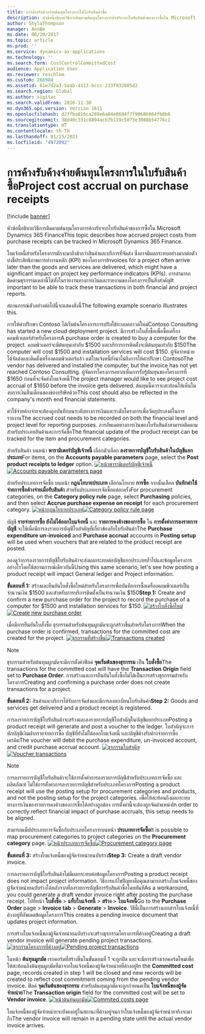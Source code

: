 ```yaml
---
title: การค้างรับค้างจ่ายต้นทุนโครงการในใบรับสินค้าซื้อ
description: หัวข้อนี้อธิบายวิธีการติดตามต้นทุนโครงการค้างรับจากใบรับสินค้าของการซื้อใน Microsoft Dynamics 365 Finance
author: ShylaThompson
manager: AnnBe
ms.date: 06/20/2017
ms.topic: article
ms.prod: ''
ms.service: dynamics-ax-applications
ms.technology: ''
ms.search.form: CostControlCommittedCost
audience: Application User
ms.reviewer: roschlom
ms.custom: 266984
ms.assetid: 61e7d2a3-5aab-4113-bccc-213f932885d2
ms.search.region: Global
ms.author: sigitac
ms.search.validFrom: 2016-11-30
ms.dyn365.ops.version: Version 1611
ms.openlocfilehash: d27fba816ca289e6a84e8684f7f90686864fb0b6
ms.sourcegitcommit: 38d40c331c8894acb7b119c5073e3088b54776c1
ms.translationtype: HT
ms.contentlocale: th-TH
ms.lasthandoff: 01/15/2021
ms.locfileid: "4972092"
---
```

# <a name="project-cost-accrual-on-purchase-receipts"></a><span data-ttu-id="e7868-103">การค้างรับค้างจ่ายต้นทุนโครงการในใบรับสินค้าซื้อ</span><span class="sxs-lookup"><span data-stu-id="e7868-103">Project cost accrual on purchase receipts</span></span>

[!include [banner](../includes/banner.md)]

<span data-ttu-id="e7868-104">หัวข้อนี้อธิบายวิธีการติดตามต้นทุนโครงการค้างรับจากใบรับสินค้าของการซื้อใน Microsoft Dynamics 365 Finance</span><span class="sxs-lookup"><span data-stu-id="e7868-104">This topic describes how accrued project costs from purchase receipts can be tracked in Microsoft Dynamics 365 Finance.</span></span> 

<span data-ttu-id="e7868-105">ใบแจ้งหนี้สำหรับโครงการมักจะมาถึงช้ากว่าสินค้าและบริการที่จัดส่ง ซึ่งอาจมีผลกระทบอย่างมากต่อตัวบ่งชี้ประสิทธิภาพการทำงานหลัก (KPI) ของโครงการ</span><span class="sxs-lookup"><span data-stu-id="e7868-105">Invoices for a project often arrive later than the goods and services are delivered, which might have a significant impact on project key performance indicators (KPIs).</span></span> <span data-ttu-id="e7868-106">การสามารถติดตามธุรกรรมเหล่านี้ได้ทั้งในรายงานทางการเงินและรายงานของโครงการเป็นสิ่งสำคัญ</span><span class="sxs-lookup"><span data-stu-id="e7868-106">It important to be able to track these transactions in both financial and project reports.</span></span>

<span data-ttu-id="e7868-107">สถานการณ์ตัวอย่างต่อไปนี้จะแสดงสิ่งนี้</span><span class="sxs-lookup"><span data-stu-id="e7868-107">The following example scenario illustrates this.</span></span> 

<span data-ttu-id="e7868-108">การให้คำปรึกษา Contoso ได้เริ่มต้นโครงการการปรับใช้ระบบคลาวด์ใหม่</span><span class="sxs-lookup"><span data-stu-id="e7868-108">Contoso Consulting has started a new cloud deployment project.</span></span> <span data-ttu-id="e7868-109">มีการสร้างใบสั่งซื้อเพื่อซื้อเครื่องคอมพิวเตอร์สำหรับโครงการ</span><span class="sxs-lookup"><span data-stu-id="e7868-109">A purchase order is created to buy a computer for the project.</span></span> <span data-ttu-id="e7868-110">คอมพิวเตอร์จะมีต้นทุนเท่ากับ $1500 และบริการการติดตั้งจะมีต้นทุนเท่ากับ $150</span><span class="sxs-lookup"><span data-stu-id="e7868-110">The computer will cost $1500 and installation services will cost $150.</span></span> <span data-ttu-id="e7868-111">ผู้จัดจำหน่ายได้จัดส่งและติดตั้งเครื่องคอมพิวเตอร์แล้ว แต่ใบแจ้งหนี้ยังมาไม่ถึงการให้คำปรึกษา Contoso</span><span class="sxs-lookup"><span data-stu-id="e7868-111">The vendor has delivered and installed the computer, but the invoice has not yet reached Contoso Consulting.</span></span> <span data-ttu-id="e7868-112">ผู้จัดการโครงการอยากเห็นการรับรู้ต้นทุนของโครงการที่ $1650 ก่อนที่จะจัดส่งใบแจ้งหนี้</span><span class="sxs-lookup"><span data-stu-id="e7868-112">The project manager would like to see project cost accrual of $1650 before the invoice gets delivered.</span></span> <span data-ttu-id="e7868-113">ต้นทุนนี้ควรจะสะท้อนให้เห็นในงบการเงินสิ้นเดือนของของบริษัทด้วย</span><span class="sxs-lookup"><span data-stu-id="e7868-113">This cost should also be reflected in the company's month end financial statements.</span></span> 

<span data-ttu-id="e7868-114">ค่าใช้จ่ายค้างจ่ายจะต้องถูกบันทึกบนระดับทางการเงินและระดับโครงการเพื่อวัตถุประสงค์ในการรายงาน</span><span class="sxs-lookup"><span data-stu-id="e7868-114">The accrued cost needs to be recorded on both the financial level and project level for reporting purposes.</span></span> <span data-ttu-id="e7868-115">การอัพเดตทางการเงินของใบรับสินค้าสามารถติดตามสำหรับประเภทสินค้าและการจัดซื้อ</span><span class="sxs-lookup"><span data-stu-id="e7868-115">The financial update of the product receipt can be tracked for the item and procurement categories.</span></span> 

<span data-ttu-id="e7868-116">สำหรับสินค้า บนหน้า **พารามิเตอร์บัญชีเจ้าหนี้** เลือกตัวเลือก **ลงรายการบัญชีใบรับสินค้าในบัญชีแยกประเภท**</span><span class="sxs-lookup"><span data-stu-id="e7868-116">For items, on the **Accounts payable parameters** page, select the **Post product receipts to ledger** option.</span></span>
<span data-ttu-id="e7868-117">[![หน้าพารามิเตอร์บัญชีเจ้าหนี้](./media/accruals1-1024x409.png)](./media/accruals1.png)</span><span class="sxs-lookup"><span data-stu-id="e7868-117">[![Accounts payable parameters page](./media/accruals1-1024x409.png)](./media/accruals1.png)</span></span> 

<span data-ttu-id="e7868-118">สำหรับประเภทการจัดซื้อ บนหน้า **กฎนโยบายประเภท** เลือกนโยบาย **การซื้อ** จากนั้นเลือก **บันทึกค่าใช้จ่ายการซื้อค้างจ่ายเมื่อรับสินค้า** สำหรับประเภทการจัดซื้อแต่ละครั้ง</span><span class="sxs-lookup"><span data-stu-id="e7868-118">For procurement categories, on the **Category policy rule** page, select **Purchasing** policies, and then select **Accrue purchase expense on receipt** for each procurement category.</span></span>
<span data-ttu-id="e7868-119">[![หน้ากฎนโยบายประเภท](./media/accruals2-1024x569.png)](./media/accruals2.png)</span><span class="sxs-lookup"><span data-stu-id="e7868-119">[![Category policy rule page](./media/accruals2-1024x569.png)](./media/accruals2.png)</span></span> 

<span data-ttu-id="e7868-120">บัญชี **รายจ่ายการซื้อ ยังไม่ได้ออกใบแจ้งหนี้** และ **รายการคงค้างของการซื้อ** ใน **การตั้งค่าการลงรายการบัญชี** จะใช้เมื่อมีการลงรายการบัญชีใบสำคัญที่เกี่ยวข้องกับใบรับสินค้า</span><span class="sxs-lookup"><span data-stu-id="e7868-120">The **Purchase expenditure un-invoiced** and **Purchase accrual** accounts in **Posting setup** will be used when vouchers that are related to the product receipt are posted.</span></span>

<span data-ttu-id="e7868-121">ลองดูว่าการลงรายการบัญชีใบรับสินค้าจะส่งผลกระทบต่อบัญชีแยกประเภททั่วไปและข้อมูลโครงการอย่างไรโดยใช้สถานการณ์เดียวกันนี้</span><span class="sxs-lookup"><span data-stu-id="e7868-121">Using this same scenario, let's see how posting a product receipt will impact General ledger and Project information.</span></span> 

<span data-ttu-id="e7868-122">**ขั้นตอนที่ 1:** สร้างและยืนยันใบสั่งซื้อใหม่สำหรับโครงการเพื่อบันทึกการซื้อเครื่องคอมพิวเตอร์เป็นจำนวนเงิน $1500 และสำหรับการบริการติดตั้งเป็นจำนวนเงิน $150</span><span class="sxs-lookup"><span data-stu-id="e7868-122">**Step 1:** Create and confirm a new purchase order for the project to record the purchase of a computer for $1500 and installation services for $150.</span></span>
<span data-ttu-id="e7868-123">[![สร้างใบสั่งซื้อใหม่](./media/accruals4-1024x497.png)](./media/accruals4.png)</span><span class="sxs-lookup"><span data-stu-id="e7868-123">[![Create new purchase order](./media/accruals4-1024x497.png)](./media/accruals4.png)</span></span> 

<span data-ttu-id="e7868-124">เมื่อมีการยืนยันใบสั่งซื้อ ธุรกรรมสำหรับต้นทุนผูกมัดจะถูกสร้างขึ้นสำหรับโครงการ</span><span class="sxs-lookup"><span data-stu-id="e7868-124">When the purchase order is confirmed, transactions for the committed cost are created for the project.</span></span> 
<span data-ttu-id="e7868-125">[![ธุรกรรมที่สร้างขึ้น](./media/accruals5-1024x219.png)](./media/accruals5.png)</span><span class="sxs-lookup"><span data-stu-id="e7868-125">[![Transactions created](./media/accruals5-1024x219.png)](./media/accruals5.png)</span></span> 

> [!NOTE]
> <span data-ttu-id="e7868-126">ธุรกรรมสำหรับต้นทุนผูกมัดจะมีการตั้งค่าฟิลด์ **จุดเริ่มต้นของธุรกรรม** เป็น **ใบสั่งซื้อ**</span><span class="sxs-lookup"><span data-stu-id="e7868-126">The transactions for the committed cost will have the **Transaction Origin** field set to **Purchase Order**.</span></span> <span data-ttu-id="e7868-127">การสร้างและการยืนยันใบสั่งซื้อไม่ได้เป็นการสร้างธุรกรรมสำหรับโครงการ</span><span class="sxs-lookup"><span data-stu-id="e7868-127">Creating and confirming a purchase order does not create transactions for a project.</span></span> 

<span data-ttu-id="e7868-128">**ขั้นตอนที่ 2:** สินค้าและบริการได้รับการจัดส่งและมีการลงทะเบียนใบรับสินค้า</span><span class="sxs-lookup"><span data-stu-id="e7868-128">**Step 2:** Goods and services get delivered and a product receipt is registered.</span></span> 

<span data-ttu-id="e7868-129">การลงรายการบัญชีใบรับสินค้าจะสร้างและลงรายการบัญชีใบสำคัญในบัญชีแยกประเภท</span><span class="sxs-lookup"><span data-stu-id="e7868-129">Posting a product receipt will generate and post a voucher to the ledger.</span></span> <span data-ttu-id="e7868-130">ใบสำคัญจะการหักบัญชีเงินฝากรายจ่ายการซื้อ บัญชีที่ยังไม่ได้ออกใบแจ้งหนี้ และบัญชีค้างรับค้างจ่ายการซื้อเครดิต</span><span class="sxs-lookup"><span data-stu-id="e7868-130">The voucher will debit the purchase expenditure, un-invoiced account, and credit purchase accrual account.</span></span> 
<span data-ttu-id="e7868-131">[![ธุรกรรมใบสำคัญ](./media/accruals6-1024x214.png)](./media/accruals6.png)</span><span class="sxs-lookup"><span data-stu-id="e7868-131">[![Voucher transactions](./media/accruals6-1024x214.png)](./media/accruals6.png)</span></span>

> [!NOTE]
> <span data-ttu-id="e7868-132">การลงรายการบัญชีใบรับสินค้าจะใช้การตั้งค่าการลงรายการบัญชีสำหรับประเภทการจัดซื้อ และผลิตภัณฑ์ ไม่ใช่การตั้งค่าการลงรายการบัญชีสำหรับประเภทโครงการ</span><span class="sxs-lookup"><span data-stu-id="e7868-132">Posting a product receipt will use the posting setup for procurement categories and products, and not the posting setup for the project categories.</span></span> <span data-ttu-id="e7868-133">เพื่อให้สะท้อนถึงผลกระทบทางการเงินของรายการคงค้างของการซื้อได้อย่างถูกต้อง การตั้งค่านี้จะต้องถูกจัดตำแหน่ง</span><span class="sxs-lookup"><span data-stu-id="e7868-133">In order to correctly reflect financial impact of purchase accruals, this setup needs to be aligned.</span></span> 

<span data-ttu-id="e7868-134">สามารถแม็ปประเภทการจัดซื้อกับประเภทโครงการบนหน้า **ประเภทการจัดซื้อ**</span><span class="sxs-lookup"><span data-stu-id="e7868-134">It is possible to map procurement categories to project categories on the **Procurement category** page.</span></span>
<span data-ttu-id="e7868-135">[![หน้าประเภทการจัดซื้อ](./media/accruals7-1024x390.png)](./media/accruals7.png)</span><span class="sxs-lookup"><span data-stu-id="e7868-135">[![Procurement category page](./media/accruals7-1024x390.png)](./media/accruals7.png)</span></span>

<span data-ttu-id="e7868-136">**ขั้นตอนที่ 3:** สร้างใบแจ้งหนี้ของผู้จัดจำหน่ายฉบับร่าง</span><span class="sxs-lookup"><span data-stu-id="e7868-136">**Step 3:** Create a draft vendor invoice.</span></span> 

<span data-ttu-id="e7868-137">การลงรายการบัญชีใบรับสินค้าไม่มีผลกระทบต่อข้อมูลโครงการ</span><span class="sxs-lookup"><span data-stu-id="e7868-137">Posting a product receipt does not impact project information.</span></span> <span data-ttu-id="e7868-138">วิธีการแก้ไขปัญหาคือคุณสามารถสร้างใบแจ้งหนี้ของผู้จัดจำหน่ายฉบับร่างได้หลังจากที่ลงรายการบัญชีการรับสินค้าซื้อโดยทันที</span><span class="sxs-lookup"><span data-stu-id="e7868-138">As a workaround, you could generate a draft vendor invoice right after posting the purchase receipt.</span></span> <span data-ttu-id="e7868-139">ไปที่หน้า **ใบสั่งซื้อ** &gt; **แท็บใบแจ้งหนี้** &gt; **สร้าง** &gt; **ใบแจ้งหนี้**</span><span class="sxs-lookup"><span data-stu-id="e7868-139">Go to the **Purchase Order** page &gt; **Invoice tab** &gt; **Generate** &gt; **Invoice**.</span></span> <span data-ttu-id="e7868-140">วิธีนี้เป็นการสร้างเอกสารใบแจ้งหนี้ที่ค้างอยู่ที่อัพเดตข้อมูลโครงการ</span><span class="sxs-lookup"><span data-stu-id="e7868-140">This creates a pending invoice document that updates project information.</span></span> 

<span data-ttu-id="e7868-141">การสร้างใบแจ้งหนี้ของผู้จัดจำหน่ายฉบับร่างจะสร้างธุรกรรมโครงการที่ค้างอยู่</span><span class="sxs-lookup"><span data-stu-id="e7868-141">Creating a draft vendor invoice will generate pending project transactions.</span></span> 
<span data-ttu-id="e7868-142">[![ธุรกรรมโครงการที่ค้างอยู่](./media/accruals8-1024x225.png)](./media/accruals8.png)</span><span class="sxs-lookup"><span data-stu-id="e7868-142">[![Pending project transactions](./media/accruals8-1024x225.png)](./media/accruals8.png)</span></span> 

<span data-ttu-id="e7868-143">ในหน้า **ต้นทุนผูกมัด** เรกคอร์ดที่สร้างขึ้นในขั้นตอนที่ 1 จะถูกปิด และจะมีการสร้างเรกคอร์ดใหม่เพื่อให้สะท้อนถึงต้นทุนผูกมัดที่มาจากใบแจ้งหนี้ของผู้จัดจำหน่ายที่ค้างอยู่</span><span class="sxs-lookup"><span data-stu-id="e7868-143">In the **Committed cost** page, records created in step 1 will be closed and new records will be created to reflect cost commitment coming from the pending vendor invoice.</span></span> <span data-ttu-id="e7868-144">ฟิลด์ **จุดเริ่มต้นของธุรกรรม** สำหรับต้นทุนผูกมัดจะถูกกำหนดเป็น **ใบแจ้งหนี้ของผู้จัดจำหน่าย**</span><span class="sxs-lookup"><span data-stu-id="e7868-144">The **Transaction origin** field for the committed cost will be set to **Vendor invoice**.</span></span>
<span data-ttu-id="e7868-145">[![หน้าต้นทุนผูกมัด](./media/accruals9-1024x200.png)](./media/accruals9.png)</span><span class="sxs-lookup"><span data-stu-id="e7868-145">[![Commited costs page](./media/accruals9-1024x200.png)](./media/accruals9.png)</span></span>

<span data-ttu-id="e7868-146">ใบแจ้งหนี้ของผู้จัดจำหน่ายจะยังคงอยู่ในสถานะที่ค้างอยู่จนกว่าใบแจ้งหนี้ของผู้จัดจำหน่ายจริงจะมาถึง</span><span class="sxs-lookup"><span data-stu-id="e7868-146">The vendor invoice will remain in a pending state until the actual vendor invoice arrives.</span></span>



